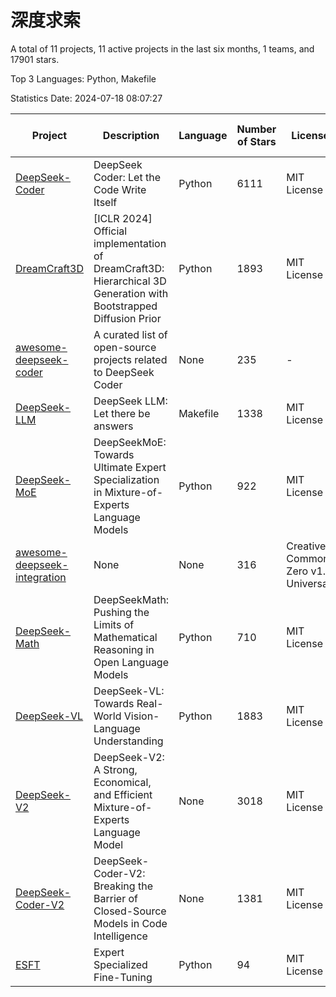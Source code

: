 # 深度求索

A total of 11 projects, 11 active projects in the last six months, 1 teams, and 17901 stars.

Top 3 Languages: Python, Makefile

Statistics Date: 2024-07-18 08:07:27

| Project | Description | Language | Number of Stars | License | Creation Date | Last Updated Date |
| --- | --- | --- | --- | --- | --- | --- |
| [DeepSeek-Coder](https://github.com/deepseek-ai/DeepSeek-Coder) | DeepSeek Coder: Let the Code Write Itself | Python | 6111 | MIT License | 2023-10-20 | 2024-07-18 |
| [DreamCraft3D](https://github.com/deepseek-ai/DreamCraft3D) | [ICLR 2024] Official implementation of DreamCraft3D: Hierarchical 3D Generation with Bootstrapped Diffusion Prior | Python | 1893 | MIT License | 2023-10-23 | 2024-07-18 |
| [awesome-deepseek-coder](https://github.com/deepseek-ai/awesome-deepseek-coder) | A curated list of open-source projects related to DeepSeek Coder | None | 235 | - | 2023-11-06 | 2024-07-11 |
| [DeepSeek-LLM](https://github.com/deepseek-ai/DeepSeek-LLM) | DeepSeek LLM: Let there be answers | Makefile | 1338 | MIT License | 2023-11-29 | 2024-07-18 |
| [DeepSeek-MoE](https://github.com/deepseek-ai/DeepSeek-MoE) | DeepSeekMoE: Towards Ultimate Expert Specialization in Mixture-of-Experts Language Models | Python | 922 | MIT License | 2024-01-02 | 2024-07-16 |
| [awesome-deepseek-integration](https://github.com/deepseek-ai/awesome-deepseek-integration) | None | None | 316 | Creative Commons Zero v1.0 Universal | 2024-01-11 | 2024-07-18 |
| [DeepSeek-Math](https://github.com/deepseek-ai/DeepSeek-Math) | DeepSeekMath: Pushing the Limits of Mathematical Reasoning in Open Language Models | Python | 710 | MIT License | 2024-02-05 | 2024-07-17 |
| [DeepSeek-VL](https://github.com/deepseek-ai/DeepSeek-VL) | DeepSeek-VL: Towards Real-World Vision-Language Understanding | Python | 1883 | MIT License | 2024-03-07 | 2024-07-18 |
| [DeepSeek-V2](https://github.com/deepseek-ai/DeepSeek-V2) | DeepSeek-V2: A Strong, Economical, and Efficient Mixture-of-Experts Language Model | None | 3018 | MIT License | 2024-04-22 | 2024-07-18 |
| [DeepSeek-Coder-V2](https://github.com/deepseek-ai/DeepSeek-Coder-V2) | DeepSeek-Coder-V2: Breaking the Barrier of Closed-Source Models in Code Intelligence | None | 1381 | MIT License | 2024-06-14 | 2024-07-18 |
| [ESFT](https://github.com/deepseek-ai/ESFT) | Expert Specialized Fine-Tuning | Python | 94 | MIT License | 2024-07-04 | 2024-07-18 |
